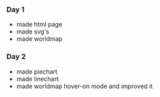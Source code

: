 ### Day 1
* made html page
* made svg's
* made worldmap

### Day 2
* made piechart
* made linechart
* made worldmap hover-on mode and improved it
